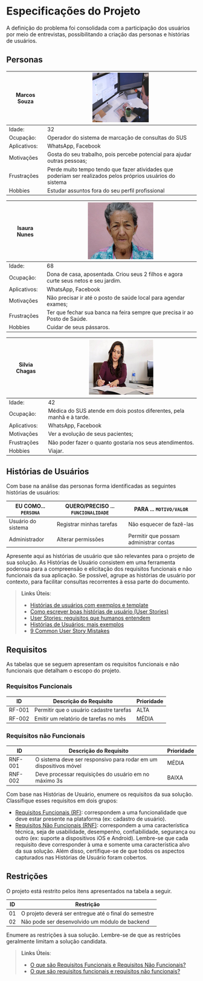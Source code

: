# Especificações do Projeto

A definição do problema foi consolidada com a participação dos usuários por meio de entrevistas, possibilitando a criação das personas e histórias de usuários.

## Personas

|Marcos Souza| ![alt text](/docs/img/marcos_souza.png) |
|-----------------------|-|
|Idade:|32|
|Ocupação:|  Operador do sistema de marcação de consultas do SUS |
|Aplicativos:| WhatsApp, Facebook|
|Motivações | Gosta do seu trabalho, pois percebe potencial para ajudar outras pessoas; |
|Frustrações | Perde muito tempo tendo que fazer atividades que poderiam ser realizados pelos próprios usuários do sistema |
|Hobbies | Estudar assuntos fora do seu perfil profissional |

|Isaura Nunes| ![alt text](/docs/img/isaura_nunes.png) |
|-----------------------|-|
|Idade:|68|
|Ocupação:|  Dona de casa, aposentada. Criou seus 2 filhos e agora curte seus netos e seu jardim. |
|Aplicativos:| WhatsApp, Facebook|
|Motivações | Não precisar ir até o posto de saúde local para agendar exames; |
|Frustrações | Ter que fechar sua banca na feira sempre que precisa ir ao Posto de Saúde. |
|Hobbies | Cuidar de seus pássaros. |

|Silvia Chagas| ![alt text](/docs/img/silvia_chagas.png) |
|-----------------------|-|
|Idade:|42|
|Ocupação:|  Médica do SUS atende em dois postos diferentes, pela manhã e à tarde. |
|Aplicativos:| WhatsApp, Facebook|
|Motivações | Ver a evolução de seus pacientes; |
|Frustrações | Não poder fazer o quanto gostaria nos seus atendimentos. |
|Hobbies | Viajar. |

## Histórias de Usuários

Com base na análise das personas forma identificadas as seguintes histórias de usuários:

|EU COMO... `PERSONA`| QUERO/PRECISO ... `FUNCIONALIDADE` |PARA ... `MOTIVO/VALOR`                 |
|--------------------|------------------------------------|----------------------------------------|
|Usuário do sistema  | Registrar minhas tarefas           | Não esquecer de fazê-las               |
|Administrador       | Alterar permissões                 | Permitir que possam administrar contas |

Apresente aqui as histórias de usuário que são relevantes para o projeto de sua solução. As Histórias de Usuário consistem em uma ferramenta poderosa para a compreensão e elicitação dos requisitos funcionais e não funcionais da sua aplicação. Se possível, agrupe as histórias de usuário por contexto, para facilitar consultas recorrentes à essa parte do documento.

> **Links Úteis**:
>
> - [Histórias de usuários com exemplos e template](https://www.atlassian.com/br/agile/project-management/user-stories)
> - [Como escrever boas histórias de usuário (User Stories)](https://medium.com/vertice/como-escrever-boas-users-stories-hist%C3%B3rias-de-usu%C3%A1rios-b29c75043fac)
> - [User Stories: requisitos que humanos entendem](https://www.luiztools.com.br/post/user-stories-descricao-de-requisitos-que-humanos-entendem/)
> - [Histórias de Usuários: mais exemplos](https://www.reqview.com/doc/user-stories-example.html)
> - [9 Common User Story Mistakes](https://airfocus.com/blog/user-story-mistakes/)

## Requisitos

As tabelas que se seguem apresentam os requisitos funcionais e não funcionais que detalham o escopo do projeto.

### Requisitos Funcionais

|ID    | Descrição do Requisito  | Prioridade |
|------|-----------------------------------------|----|
|RF-001| Permitir que o usuário cadastre tarefas | ALTA |
|RF-002| Emitir um relatório de tarefas no mês   | MÉDIA |

### Requisitos não Funcionais

|ID     | Descrição do Requisito  |Prioridade |
|-------|-------------------------|----|
|RNF-001| O sistema deve ser responsivo para rodar em um dispositivos móvel | MÉDIA |
|RNF-002| Deve processar requisições do usuário em no máximo 3s |  BAIXA |

Com base nas Histórias de Usuário, enumere os requisitos da sua solução. Classifique esses requisitos em dois grupos:

- [Requisitos Funcionais
 (RF)](https://pt.wikipedia.org/wiki/Requisito_funcional):
 correspondem a uma funcionalidade que deve estar presente na
  plataforma (ex: cadastro de usuário).
- [Requisitos Não Funcionais
  (RNF)](https://pt.wikipedia.org/wiki/Requisito_n%C3%A3o_funcional):
  correspondem a uma característica técnica, seja de usabilidade,
  desempenho, confiabilidade, segurança ou outro (ex: suporte a
  dispositivos iOS e Android).
Lembre-se que cada requisito deve corresponder à uma e somente uma
característica alvo da sua solução. Além disso, certifique-se de que
todos os aspectos capturados nas Histórias de Usuário foram cobertos.

## Restrições

O projeto está restrito pelos itens apresentados na tabela a seguir.

|ID| Restrição                                             |
|--|-------------------------------------------------------|
|01| O projeto deverá ser entregue até o final do semestre |
|02| Não pode ser desenvolvido um módulo de backend        |

Enumere as restrições à sua solução. Lembre-se de que as restrições geralmente limitam a solução candidata.

> **Links Úteis**:
>
> - [O que são Requisitos Funcionais e Requisitos Não Funcionais?](https://codificar.com.br/requisitos-funcionais-nao-funcionais/)
> - [O que são requisitos funcionais e requisitos não funcionais?](https://analisederequisitos.com.br/requisitos-funcionais-e-requisitos-nao-funcionais-o-que-sao/)
